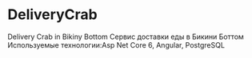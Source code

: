 # DeliveryCrab
Delivery Crab in Bikiny Bottom
Сервис доставки еды в Бикини Боттом
Используемые технологии:Asp Net Core 6, Angular, PostgreSQL
